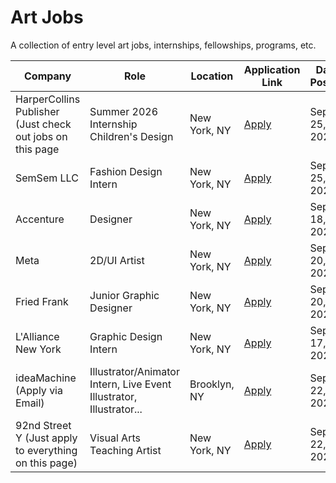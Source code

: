 # Art Jobs
A collection of entry level art jobs, internships, fellowships, programs, etc.  

| Company | Role | Location | Application Link | Date Posted |
|---------|------|----------|------------------|-------------|
| HarperCollins Publisher (Just check out jobs on this page | Summer 2026 Internship Children's Design | New York, NY | [Apply](https://www.linkedin.com/jobs/search-results/?currentJobId=4304184637&eBP=NOT_ELIGIBLE_FOR_CHARGING&f_TPR=r604800&geoId=105080838&keywords=fashion%20design%20intern&refId=dWFy9B009PJMrH%2B%2FU7kG4A%3D%3D&trackingId=vy8VtRCj%2FrAL5VnzuwN%2BUw%3D%3D) | Sept 25, 2025 |
| SemSem LLC | Fashion Design Intern | New York, NY | [Apply](https://www.linkedin.com/jobs/search-results/?currentJobId=4303403801&eBP=NOT_ELIGIBLE_FOR_CHARGING&geoId=105080838&keywords=fashion%20design%20intern&refId=ui4X7nc5Ddn1Hj70a%2F1jxA%3D%3D&trackingId=v1Vq7is7lvjT1Ku6Y9vxBw%3D%3D) | Sept 25, 2025 |
| Accenture | Designer | New York, NY | [Apply](https://www.accenture.com/us-en/careers/jobdetails?id=R00282637_en&src=LINKEDINJP) | Sept 18, 2025 |
| Meta | 2D/UI Artist | New York, NY | [Apply](https://www.metacareers.com/jobs/716430161293700/?rx_campaign=Linkedin1&rx_ch=connector&rx_group=126320&rx_id=9adc60c0-632c-11f0-8329-f970db16c0a9&rx_job=a1KDp00000E2bMNMAZ_1002&rx_medium=post&rx_r=none&rx_source=Linkedin&rx_ts=20250925T121201Z&rx_vp=slots&utm_campaign=Job%2Bboard&utm_medium=jobs&utm_source=LIpaid&rx_viewer=d60da2b8999511f0aa818919f3a05a889e18055eb2d14a90bf7f5ac46bbf98fa) | Sept 20, 2025 |
| Fried Frank | Junior Graphic Designer | New York, NY | [Apply](https://www.linkedin.com/jobs/search/?currentJobId=4293224433&f_PP=102571732&geoId=90000070&keywords=Fried%20Frank&origin=JOB_SEARCH_PAGE_SEARCH_BUTTON&refresh=true&sortBy=R) | Sept 20, 2025 |
| L'Alliance New York | Graphic Design Intern | New York, NY | [Apply](https://lalliancenewyork.applytojob.com/apply/TrewM0Y8cb/Graphic-Design-Intern?source=LinkedIn) | Sept 17, 2025 |
| ideaMachine (Apply via Email) | Illustrator/Animator Intern, Live Event Illustrator, Illustrator... | Brooklyn, NY | [Apply](https://www.linkedin.com/jobs/search/?currentJobId=4303992900&f_PP=102571732&geoId=90000070&keywords=illustrator&origin=JOB_SEARCH_PAGE_KEYWORD_AUTOCOMPLETE&refresh=true&sortBy=R) | Sept 22, 2025
| 92nd Street Y (Just apply to everything on this page) | Visual Arts Teaching Artist | New York, NY | [Apply](https://www.linkedin.com/jobs/search/?currentJobId=4077675087&f_PP=102571732&geoId=90000070&keywords=illustrator&origin=JOB_SEARCH_PAGE_KEYWORD_AUTOCOMPLETE&refresh=true&sortBy=R) | Sept 22, 2025 |

